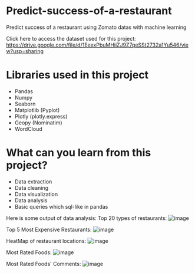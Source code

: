# Predict-success-of-a-restaurant
Predict success of a restaurant using Zomato datas with machine learning

Click here to access the dataset used for this project: https://drive.google.com/file/d/1EeexPbuMHiiZJ9Z7qeSSt2732a1Yu546/view?usp=sharing

# Libraries used in this project
* Pandas
* Numpy
* Seaborn
* Matplotlib (Pyplot)
* Plotly (plotly.express)
* Geopy (Nominatim)
* WordCloud

# What  can you learn from this project?
- Data extraction
- Data cleaning
- Data visualization
- Data analysis
- Basic queries which sql-like in pandas

Here is some output of data analysis:
Top 20 types of restaurants:
![image](https://user-images.githubusercontent.com/76051144/235320660-ad479948-28f4-4797-af15-8a213f1adfa3.png)

Top 5 Most Expensive Restaurants:
![image](https://user-images.githubusercontent.com/76051144/235320738-13c19ddb-a2eb-4354-ba3e-7d981221e563.png)

HeatMap of restaurant locations:
![image](https://user-images.githubusercontent.com/76051144/235320769-ba5206af-c392-445c-960c-7c140fd18294.png)

Most Rated Foods:
![image](https://user-images.githubusercontent.com/76051144/235320800-d0bb9551-b758-4966-8ff0-d4b7caab016a.png)

Most Rated Foods' Comments:
![image](https://user-images.githubusercontent.com/76051144/235320823-39a3679d-f9f0-4ef4-bdd2-231960da2cf5.png)




